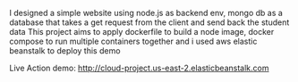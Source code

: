 I designed a simple website using node.js as backend env, mongo db as a database that takes a get request from the client and send back the student data
This project aims to apply dockerfile to build a node image, docker compose to run multiple containers together and i used aws elastic beanstalk to deploy this demo


Live Action demo: http://cloud-project.us-east-2.elasticbeanstalk.com
